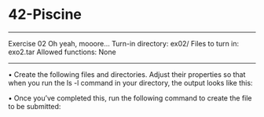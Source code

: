 # 42-Piscine
****************************************************************************************
Exercise 02
Oh yeah, mooore...
Turn-in directory: ex02/
Files to turn in: exo2.tar
Allowed functions: None
****************************************************************************************
• Create the following files and directories. Adjust their properties so that when you
run the ls -l command in your directory, the output looks like this:

• Once you’ve completed this, run the following command to create the file to be
submitted:
